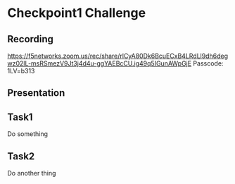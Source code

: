 # Checkpoint1 Challenge

## Recording

https://f5networks.zoom.us/rec/share/rlCyA80Dk6BcuECxB4LRdLl9dh6degwz02lL-msRSmezV9Jt3j4d4u-ggYAEBcCU.ig49q5IGunAWpGjE Passcode: 1LV=b313

## Presentation



## Task1

Do something

## Task2

Do another thing
